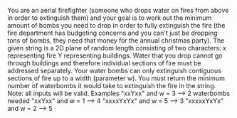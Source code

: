You are an aerial firefighter (someone who drops water on fires from above in order to extinguish them) and your goal is to work out the minimum amount of bombs you need to drop in order to fully extinguish the fire (the fire department has budgeting concerns and you can't just be dropping tons of bombs, they need that money for the annual christmas party).
The given string is a 2D plane of random length consisting of two characters:
x representing fire
Y representing buildings.
Water that you drop cannot go through buildings and therefore individual sections of fire must be addressed separately.
Your water bombs can only extinguish contiguous sections of fire up to a width (parameter w).
You must return the minimum number of waterbombs it would take to extinguish the fire in the string.
Note: all inputs will be valid.
Examples
"xxYxx" and w = 3      -->  2 waterbombs needed
"xxYxx" and w = 1      -->  4
"xxxxYxYx" and w = 5   -->  3
"xxxxxYxYx" and w = 2  -->  5